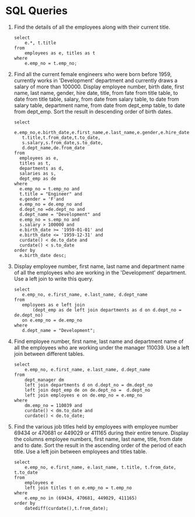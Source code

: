 # SQL Queries
1. Find the details of all the employees along with their current title. 

    ```
    select 
        e.*, t.title 
    from 
        employees as e, titles as t 
    where 
        e.emp_no = t.emp_no;
    ```
    
2. Find all the current female engineers who were born before 1959, currently works in 'Development' department and 
   currently draws a salary of more than 100000. Display employee number, birth date, first name, last name, gender, 
   hire date, title, from fate from title table, to date from title table, salary, from date from salary table, to date 
   from salary table, department name, from date from dept_emp table, to date from dept_emp. Sort the result in 
   descending order of birth dates.
   
     ```
    select 
        e.emp_no,e.birth_date,e.first_name,e.last_name,e.gender,e.hire_date,
        t.title,t.from_date,t.to_date,
        s.salary,s.from_date,s.to_date,
        d.dept_name,de.from_date 
    from 
       employees as e, 
       titles as t, 
       departments as d, 
       salaries as s, 
       dept_emp as de 
    where 
       e.emp_no = t.emp_no and 
       t.title = "Engineer" and 
       e.gender = 'F'and 
       e.emp_no = de.emp_no and 
       d.dept_no =de.dept_no and 
       d.dept_name = "Development" and 
       e.emp_no = s.emp_no and 
       s.salary > 100000 and
       e.birth_date >= '1959-01-01' and 
       e.birth_date <= '1959-12-31' and
       curdate() < de.to_date and 
       curdate() < s.to_date
    order by 
       e.birth_date desc;
    
     ```
3. Display employee number, first name, last name and department name of all the employees who are working in the 
   'Development' department. Use a left join to write this query.
     ```
    select 
        e.emp_no, e.first_name, e.last_name, d.dept_name 
    from 
        employees as e left join 
            (dept_emp as de left join departments as d on d.dept_no = de.dept_no) 
        on e.emp_no = de.emp_no 
    where 
        d.dept_name = "Development";
    ```
4. Find employee number, first name, last name and department name of all the employees who are working under the 
   manager 110039. Use a left join between different tables.
     ```
     select
         e.emp_no, e.first_name, e.last_name, d.dept_name
     from
         dept_manager dm
         left join departments d on d.dept_no = dm.dept_no
         left join dept_emp de on de.dept_no =  d.dept_no
         left join employees e on de.emp_no = e.emp_no
     where
         dm.emp_no = 110039 and
         curdate() < dm.to_date and
         curdate() < de.to_date;
    
    ```
5. Find the various job titles held by employees with employee number 69434 or 470681 or 449029 or 411165 during their 
   entire tenure. Display the columns employee numbers, first name, last name, title, from date and to date. Sort the 
   result in the ascending order of the period of each title. Use a left join between employees and titles table.
    ```
    select
        e.emp_no, e.first_name, e.last_name, t.title, t.from_date, t.to_date
    from
        employees e
        left join titles t on e.emp_no = t.emp_no
    where
        e.emp_no in (69434, 470681, 449029, 411165)
    order by
        datediff(curdate(),t.from_date);
    
    ```